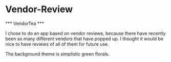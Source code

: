 # Vendor-Review


*** VendorTea ***

I chose to do an app based on vendor reviews, because there have recently been so many different vendors that have popped up. I thought it would be nice to have reviews of all of them for future use.

The background theme is simplistic green florals. 


##
